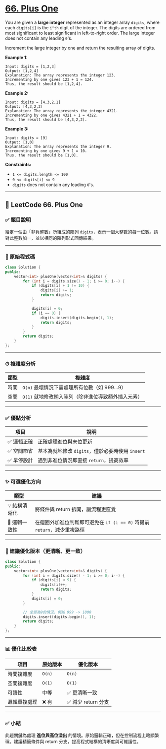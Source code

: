 # [66. Plus One](https://leetcode.com/problems/plus-one/description/)

You are given a **large integer**  represented as an integer array <code>digits</code>, where each <code>digits[i]</code> is the <code>i^th</code> digit of the integer. The digits are ordered from most significant to least significant in left-to-right order. The large integer does not contain any leading <code>0</code>'s.

Increment the large integer by one and return the resulting array of digits.

**Example 1:** 

```
Input: digits = [1,2,3]
Output: [1,2,4]
Explanation: The array represents the integer 123.
Incrementing by one gives 123 + 1 = 124.
Thus, the result should be [1,2,4].
```

**Example 2:** 

```
Input: digits = [4,3,2,1]
Output: [4,3,2,2]
Explanation: The array represents the integer 4321.
Incrementing by one gives 4321 + 1 = 4322.
Thus, the result should be [4,3,2,2].
```

**Example 3:** 

```
Input: digits = [9]
Output: [1,0]
Explanation: The array represents the integer 9.
Incrementing by one gives 9 + 1 = 10.
Thus, the result should be [1,0].
```

**Constraints:** 

- <code>1 <= digits.length <= 100</code>
- <code>0 <= digits[i] <= 9</code>
- <code>digits</code> does not contain any leading <code>0</code>'s.

---

## 🔢 LeetCode 66. Plus One

### ✅ 題目說明

給定一個由「非負整數」所組成的陣列 `digits`，表示一個大整數的每一位數。請對此整數加一，並以相同的陣列形式回傳結果。

---

### 🧾 原始程式碼

```cpp
class Solution {
public:
    vector<int> plusOne(vector<int>& digits) {
        for (int i = digits.size() - 1; i >= 0; i--) {
            if (digits[i] + 1 != 10) {
                digits[i] += 1;
                return digits;
            }

            digits[i] = 0;
            if (i == 0) {
                digits.insert(digits.begin(), 1);
                return digits;
            }
        }
        return digits;
    }
};
```

---

### ⏱ 複雜度分析

| 類型 | 複雜度                            |
| -- | ------------------------------ |
| 時間 | `O(n)` 最壞情況下需處理所有位數（如 999...9） |
| 空間 | `O(1)` 就地修改輸入陣列（除非進位導致額外插入元素）  |

---

### ✅ 優點分析

| 項目     | 說明                                |
| ------ | --------------------------------- |
| ✅ 邏輯正確 | 正確處理進位與末位更新                       |
| ✅ 空間節省 | 基本為就地修改 `digits`，僅於必要時使用 `insert` |
| ✅ 早停設計 | 遇到非進位情況即直接 `return`，提高效率          |

---

### ✨ 可選優化方向

| 類型       | 建議                                               |
| -------- | ------------------------------------------------ |
| 💡 結構清晰化 | 將條件與 return 拆開，讓流程更直覺                            |
| 📌 邏輯一致性 | 在迴圈外加進位判斷即可避免在 `if (i == 0)` 時提前 `return`，減少重複路徑 |

---

### 🧼 建議優化版本（更清晰、更一致）

```cpp
class Solution {
public:
    vector<int> plusOne(vector<int>& digits) {
        for (int i = digits.size() - 1; i >= 0; i--) {
            if (digits[i] < 9) {
                digits[i]++;
                return digits;
            }
            digits[i] = 0;
        }

        // 全部為9的情況，例如 999 -> 1000
        digits.insert(digits.begin(), 1);
        return digits;
    }
};
```

---

### 📊 優化比較表

| 項目     | 原始版本   | 優化版本           |
| ------ | ------ | -------------- |
| 時間複雜度  | `O(n)` | `O(n)`         |
| 空間複雜度  | `O(1)` | `O(1)`         |
| 可讀性    | 中等     | ✅ 更清晰一致        |
| 邏輯重複處理 | ❌ 有    | ✅ 減少 return 分支 |

---

### ✅ 小結

此題關鍵為處理 **進位與高位溢出** 的情境。原始邏輯正確，但在控制流程上略顯繁瑣。建議精簡條件與 return 分支，提高程式結構的清晰度與可維護性。
